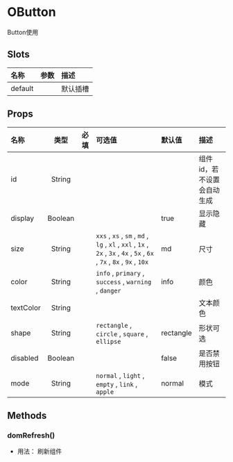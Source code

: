 # OButton

Button使用

## Slots

| 名称    | 参数 | 描述     |
| :------ | :--- | :------- |
| default |      | 默认插槽 |

## Props

| 名称      |   类型  | 必填 | 可选值                                                                                                                  | 默认值    | 描述                       |
| :-------- | :-----: | :--: | :---------------------------------------------------------------------------------------------------------------------- | :-------- | :------------------------- |
| id        |  String |      |                                                                                                                         |           | 组件id，若不设置会自动生成 |
| display   | Boolean |      |                                                                                                                         | true      | 显示隐藏                   |
| size      |  String |      | `xxs` , `xs` , `sm` , `md` , `lg` , `xl` , `xxl` , `1x` , `2x` , `3x` , `4x` , `5x` , `6x` , `7x` , `8x` , `9x` , `10x` | md        | 尺寸                       |
| color     |  String |      | `info` , `primary` , `success` , `warning` , `danger`                                                                   | info      | 颜色                       |
| textColor |  String |      |                                                                                                                         |           | 文本颜色                   |
| shape     |  String |      | `rectangle` , `circle` , `square` , `ellipse`                                                                           | rectangle | 形状可选                   |
| disabled  | Boolean |      |                                                                                                                         | false     | 是否禁用按钮               |
| mode      |  String |      | `normal` , `light` , `empty` , `link` , `apple`                                                                         | normal    | 模式                       |

## Methods

### domRefresh()
- 用法： 刷新组件